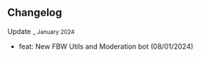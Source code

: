 ## Changelog

Update <small>_ January 2024</small>

- feat: New FBW Utils and Moderation bot (08/01/2024)
